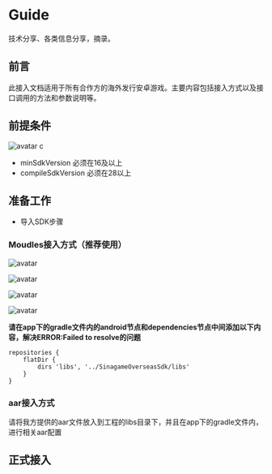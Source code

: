 # Guide
技术分享、各类信息分享，摘录。


## 前言

此接入文档适用于所有合作方的海外发行安卓游戏。主要内容包括接入方式以及接口调用的方法和参数说明等。

## 前提条件

![avatar](https://gitee.com/yanyan90107/overseas_advertising_sdk/blob/master/file_import_moudles.png)
c

- minSdkVersion 必须在16及以上
- compileSdkVersion 必须在28以上

## 准备工作

 - 导入SDK步骤

 ### Moudles接入方式（推荐使用）
 




 ![avatar](https://gitee.com/yanyan90107/overseas_advertising_sdk/blob/master/%E5%AF%BC%E5%85%A5-1.png)


 ![avatar](https://gitee.com/yanyan90107/overseas_advertising_sdk/blob/master/%E5%AF%BC%E5%85%A5-3.png)


 ![avatar](https://gitee.com/yanyan90107/overseas_advertising_sdk/blob/master/%E5%AF%BC%E5%85%A5-4.png)


 ![avatar](https://gitee.com/yanyan90107/overseas_advertising_sdk/blob/master/%E5%AF%BC%E5%85%A5-5.png)

 **请在app下的gradle文件内的android节点和dependencies节点中间添加以下内容，解决ERROR:Failed to resolve的问题**

```
repositories {
    flatDir {
        dirs 'libs', '../SinagameOverseasSdk/libs'
    }
}

```

### aar接入方式

请将我方提供的aar文件放入到工程的libs目录下，并且在app下的gradle文件内，进行相关aar配置

## 正式接入


